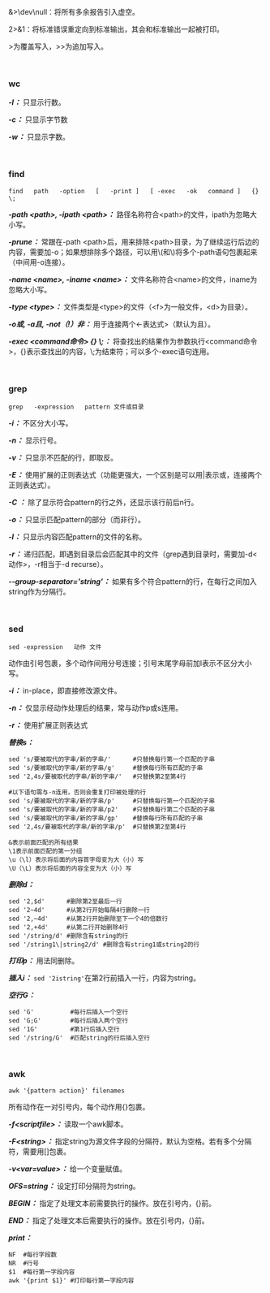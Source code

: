 &>\dev\null：将所有多余报告引入虚空。

2>&1：将标准错误重定向到标准输出，其会和标准输出一起被打印。

\>为覆盖写入，>>为追加写入。

<br>

### wc
***-l：*** 只显示行数。

***-c：*** 只显示字节数

***-w：*** 只显示字数。

<br>

### find
```find   path   -option   [   -print ]   [ -exec   -ok   command ]   {} \;```

***-path \<path\>, -ipath \<path\>：*** 路径名称符合\<path\>的文件，ipath为忽略大小写。

***-prune：*** 常跟在-path \<path\>后，用来排除\<path\>目录，为了继续运行后边的内容，需要加-o；如果想排除多个路径，可以用\\(和\\)将多个-path语句包裹起来（中间用-o连接）。

***-name \<name\>, -iname \<name\>：*** 文件名称符合\<name\>的文件，iname为忽略大小写。

***-type \<type\>：*** 文件类型是\<type\>的文件（\<f\>为一般文件，\<d\>为目录）。

***-o或, -a且, -not（!）非：*** 用于连接两个<-表达式>（默认为且）。

***-exec <command命令> {} \\;：*** 将查找出的结果作为参数执行<command命令>，{}表示查找出的内容，\\;为结束符；可以多个-exec语句连用。

<br>

### grep

`grep   -expression   pattern 文件或目录`

***-i：*** 不区分大小写。

***-n：*** 显示行号。

***-v：*** 只显示不匹配的行，即取反。

***-E：*** 使用扩展的正则表达式（功能更强大，一个区别是可以用|表示或，连接两个正则表达式）。

***-C <n>：*** 除了显示符合pattern的行之外，还显示该行前后n行。

***-o：*** 只显示匹配pattern的部分（而非行）。

***-l：*** 只显示内容匹配pattern的文件的名称。

***-r：*** 递归匹配，即遇到目录后会匹配其中的文件（grep遇到目录时，需要加-d<动作>，-r相当于-d recurse）。

***--group-separator='string'：*** 如果有多个符合pattern的行，在每行之间加入string作为分隔行。

<br>

### sed

`sed -expression   动作 文件`

动作由引号包裹，多个动作间用分号连接；引号末尾字母前加I表示不区分大小写。

***-i：*** in-place，即直接修改源文件。

***-n：*** 仅显示经动作处理后的结果，常与动作p或s连用。

***-r：*** 使用扩展正则表达式

***替换s：*** 
```
sed 's/要被取代的字串/新的字串/'      #只替换每行第一个匹配的子串
sed 's/要被取代的字串/新的字串/g'     #替换每行所有匹配的子串
sed '2,4s/要被取代的字串/新的字串/'   #只替换第2至第4行

#以下语句需与-n连用，否则会重复打印被处理的行
sed 's/要被取代的字串/新的字串/p'     #只替换每行第一个匹配的子串
sed 's/要被取代的字串/新的字串/p2'    #只替换每行第二个匹配的子串
sed 's/要被取代的字串/新的字串/gp'    #替换每行所有匹配的子串
sed '2,4s/要被取代的字串/新的字串/p'  #只替换第2至第4行

&表示前面匹配的所有结果
\1表示前面匹配的第一分组
\u（\l）表示将后面的内容首字母变为大（小）写
\U（\L）表示将后面的内容全变为大（小）写

```

***删除d：*** 
```
sed '2,$d'      #删除第2至最后一行
sed '2~4d'      #从第2行开始每隔4行删除一行
sed '2,~4d'     #从第2行开始删除至下一个4的倍数行
sed '2,+4d'     #从第二行开始删除4行
sed '/string/d' #删除含有string的行
sed '/string1\|string2/d' #删除含有string1或string2的行
```
***打印p：*** 用法同删除。

***插入i：*** `sed '2istring'`在第2行前插入一行，内容为string。

***空行G：***
```
sed 'G'          #每行后插入一个空行
sed 'G;G'        #每行后插入两个空行
sed '1G'         #第1行后插入空行
sed '/string/G'  #匹配string的行后插入空行
```

<br>

### awk
`awk '{pattern action}' filenames`

所有动作在一对引号内，每个动作用{}包裹。

***-f\<scriptfile\>：*** 读取一个awk脚本。
  
***-F\<string\>：*** 指定string为源文件字段的分隔符，默认为空格。若有多个分隔符，需要用[]包裹。
 
***-v\<var=value\>：*** 给一个变量赋值。
 
***OFS=string：*** 设定打印分隔符为string。
 
***BEGIN：*** 指定了处理文本前需要执行的操作。放在引号内，{}前。
  
***END：*** 指定了处理文本后需要执行的操作。放在引号内，{}前。

***print：***
 ```
 NF  #每行字段数
 NR  #行号
 $1  #每行第一字段内容
 awk '{print $1}' #打印每行第一字段内容
 ```
